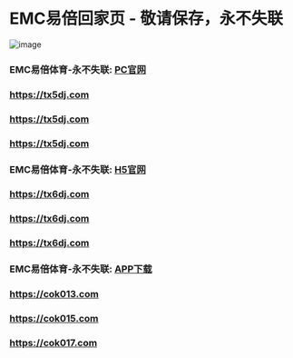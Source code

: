 # EMC易倍回家页 - 敬请保存，永不失联
![image](https://github.com/emc00123/emc00123/assets/161131716/7c9a2641-80ea-4bcf-9aa9-06c69f78449d)


### EMC易倍体育-永不失联:  [PC官网](https://jnsk10.com)
### <https://tx5dj.com>
### <https://tx5dj.com>
### <https://tx5dj.com>
### EMC易倍体育-永不失联:  [H5官网](https://tx6dj.com)
### <https://tx6dj.com>
### <https://tx6dj.com>
### <https://tx6dj.com>
### EMC易倍体育-永不失联:  [APP下载](https://cok017.com)
### <https://cok013.com>
### <https://cok015.com>
### <https://cok017.com>
<!--
**emc10008/emc10008** is a ✨ _special_ ✨ repository because its `README.md` (this file) appears on your GitHub profile.

Here are some ideas to get you started:

- 🔭 I’m currently working on ...
- 🌱 I’m currently learning ...
- 👯 I’m looking to collaborate on ...
- 🤔 I’m looking for help with ...
- 💬 Ask me about ...
- 📫 How to reach me: ...
- 😄 Pronouns: ...
- ⚡ Fun fact: ...
-->
